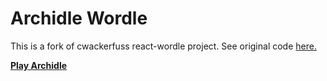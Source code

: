 # Archidle Wordle

This is a fork of cwackerfuss react-wordle project. See original code [here.](https://github.com/cwackerfuss/react-wordle)

[**Play Archidle**](https://archidle.ernestlee.ca/)